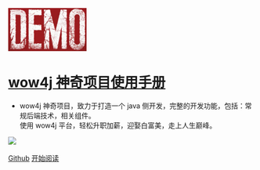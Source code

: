 <!-- style/demo_logo.png 替换成你的项目logo -->
<img width="160px" style="border-radius:0%" bor src="style/demo_logo.png" />

# **[wow4j 神奇项目使用手册](demo?id=我是-demo)**

<!-- 您的平台主要功能介绍 -->
- wow4j 神奇项目，致力于打造一个 java 侧开发，完整的开发功能，包括：常规后端技术，相关组件。<br> 
使用 wow4j 平台，轻松升职加薪，迎娶白富美，走上人生巅峰。 <br>

<!-- 您的 star -->
![](https://img.shields.io/badge/)

<span id="busuanzi_container_site_pv" style='display:none'>
    👀 本站总访问量：<span id="busuanzi_value_site_pv"></span> 次
</span>
<span id="busuanzi_container_site_uv" style='display:none'>
    | 🚴‍♂️ 本站总访客数：<span id="busuanzi_value_site_uv"></span> 人
</span>

<!-- 这里替换成你的项目地址 -->
[Github](https://github.com/timchen525/wow4j) 
[开始阅读](zh-cn/sidebar/intro)